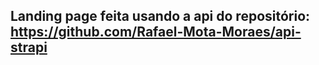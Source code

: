 ## Landing page feita usando a api do repositório: https://github.com/Rafael-Mota-Moraes/api-strapi
